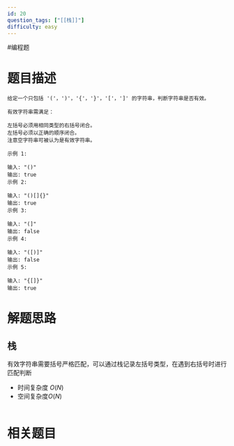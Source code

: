 ```yaml
---
id: 20
question_tags: ["[[栈]]"]
difficulty: easy
---
```

#编程题
# 题目描述
```
给定一个只包括 '('，')'，'{'，'}'，'['，']' 的字符串，判断字符串是否有效。

有效字符串需满足：

左括号必须用相同类型的右括号闭合。
左括号必须以正确的顺序闭合。
注意空字符串可被认为是有效字符串。

示例 1:

输入: "()"
输出: true
示例 2:

输入: "()[]{}"
输出: true
示例 3:

输入: "(]"
输出: false
示例 4:

输入: "([)]"
输出: false
示例 5:

输入: "{[]}"
输出: true

```
# 解题思路
## 栈
有效字符串需要括号严格匹配，可以通过栈记录左括号类型，在遇到右括号时进行匹配判断
- 时间复杂度 $O(N)$
- 空间复杂度$O(N)$
```

```
# 相关题目

